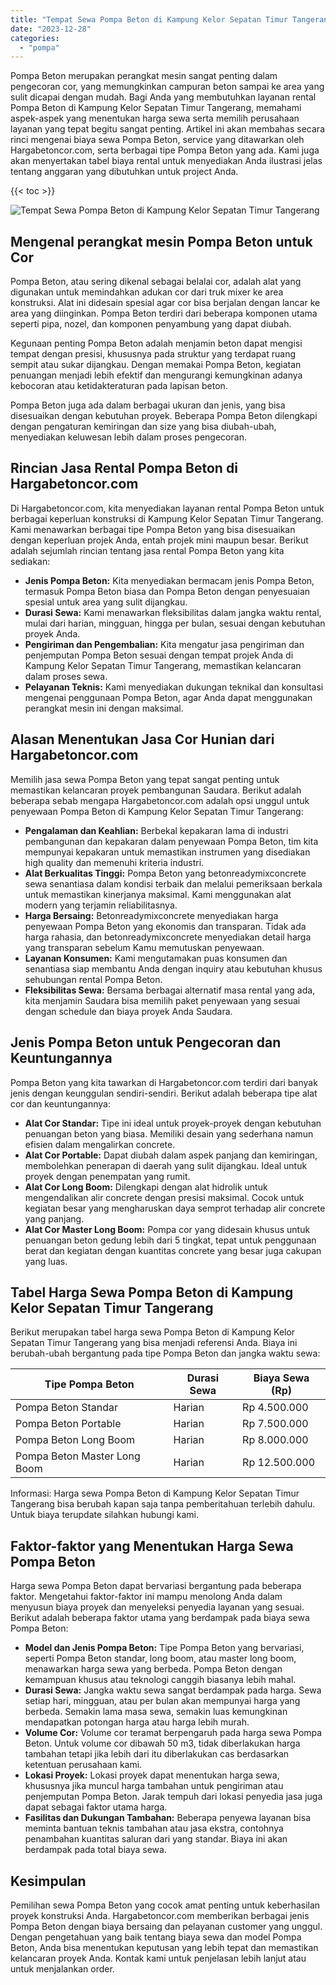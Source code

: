 ```yaml
---
title: "Tempat Sewa Pompa Beton di Kampung Kelor Sepatan Timur Tangerang"
date: "2023-12-28"
categories: 
  - "pompa"
---
```




Pompa Beton merupakan perangkat mesin sangat penting dalam pengecoran cor, yang memungkinkan campuran beton sampai ke area yang sulit dicapai dengan mudah. Bagi Anda yang membutuhkan layanan rental Pompa Beton di Kampung Kelor Sepatan Timur Tangerang, memahami aspek-aspek yang menentukan harga sewa serta memilih perusahaan layanan yang tepat begitu sangat penting. Artikel ini akan membahas secara rinci mengenai biaya sewa Pompa Beton, service yang ditawarkan oleh Hargabetoncor.com, serta berbagai tipe Pompa Beton yang ada. Kami juga akan menyertakan tabel biaya rental untuk menyediakan Anda ilustrasi jelas tentang anggaran yang dibutuhkan untuk project Anda.

{{< toc >}}

![Tempat Sewa Pompa Beton di Kampung Kelor Sepatan Timur Tangerang](https://hargareadymixid.github.io/pompa/concrete-pump%20(13).png)

## Mengenal perangkat mesin Pompa Beton untuk Cor

Pompa Beton, atau sering dikenal sebagai belalai cor, adalah alat yang digunakan untuk memindahkan adukan cor dari truk mixer ke area konstruksi. Alat ini didesain spesial agar cor bisa berjalan dengan lancar ke area yang diinginkan. Pompa Beton terdiri dari beberapa komponen utama seperti pipa, nozel, dan komponen penyambung yang dapat diubah.

Kegunaan penting Pompa Beton adalah menjamin beton dapat mengisi tempat dengan presisi, khususnya pada struktur yang terdapat ruang sempit atau sukar dijangkau. Dengan memakai Pompa Beton, kegiatan penuangan menjadi lebih efektif dan mengurangi kemungkinan adanya kebocoran atau ketidakteraturan pada lapisan beton.

Pompa Beton juga ada dalam berbagai ukuran dan jenis, yang bisa disesuaikan dengan kebutuhan proyek. Beberapa Pompa Beton dilengkapi dengan pengaturan kemiringan dan size yang bisa diubah-ubah, menyediakan keluwesan lebih dalam proses pengecoran.

## Rincian Jasa Rental Pompa Beton di Hargabetoncor.com

Di Hargabetoncor.com, kita menyediakan layanan rental Pompa Beton untuk berbagai keperluan konstruksi di Kampung Kelor Sepatan Timur Tangerang. Kami menawarkan berbagai tipe Pompa Beton yang bisa disesuaikan dengan keperluan projek Anda, entah projek mini maupun besar. Berikut adalah sejumlah rincian tentang jasa rental Pompa Beton yang kita sediakan:

- **Jenis Pompa Beton:** Kita menyediakan bermacam jenis Pompa Beton, termasuk Pompa Beton biasa dan Pompa Beton dengan penyesuaian spesial untuk area yang sulit dijangkau.
- **Durasi Sewa:** Kami menawarkan fleksibilitas dalam jangka waktu rental, mulai dari harian, mingguan, hingga per bulan, sesuai dengan kebutuhan proyek Anda.
- **Pengiriman dan Pengembalian:** Kita mengatur jasa pengiriman dan penjemputan Pompa Beton sesuai dengan tempat projek Anda di Kampung Kelor Sepatan Timur Tangerang, memastikan kelancaran dalam proses sewa.
- **Pelayanan Teknis:** Kami menyediakan dukungan teknikal dan konsultasi mengenai penggunaan Pompa Beton, agar Anda dapat menggunakan perangkat mesin ini dengan maksimal.

## Alasan Menentukan Jasa Cor Hunian dari Hargabetoncor.com

Memilih jasa sewa Pompa Beton yang tepat sangat penting untuk memastikan kelancaran proyek pembangunan Saudara. Berikut adalah beberapa sebab mengapa Hargabetoncor.com adalah opsi unggul untuk penyewaan Pompa Beton di Kampung Kelor Sepatan Timur Tangerang:

- **Pengalaman dan Keahlian:** Berbekal kepakaran lama di industri pembangunan dan kepakaran dalam penyewaan Pompa Beton, tim kita mempunyai kepakaran untuk memastikan instrumen yang disediakan high quality dan memenuhi kriteria industri.
- **Alat Berkualitas Tinggi:** Pompa Beton yang betonreadymixconcrete sewa senantiasa dalam kondisi terbaik dan melalui pemeriksaan berkala untuk memastikan kinerjanya maksimal. Kami menggunakan alat modern yang terjamin reliabilitasnya.
- **Harga Bersaing:** Betonreadymixconcrete menyediakan harga penyewaan Pompa Beton yang ekonomis dan transparan. Tidak ada harga rahasia, dan betonreadymixconcrete menyediakan detail harga yang transparan sebelum Kamu memutuskan penyewaan.
- **Layanan Konsumen:** Kami mengutamakan puas konsumen dan senantiasa siap membantu Anda dengan inquiry atau kebutuhan khusus sehubungan rental Pompa Beton.
- **Fleksibilitas Sewa:** Bersama berbagai alternatif masa rental yang ada, kita menjamin Saudara bisa memilih paket penyewaan yang sesuai dengan schedule dan biaya proyek Anda Saudara.

## Jenis Pompa Beton untuk Pengecoran dan Keuntungannya

Pompa Beton yang kita tawarkan di Hargabetoncor.com terdiri dari banyak jenis dengan keunggulan sendiri-sendiri. Berikut adalah beberapa tipe alat cor dan keuntungannya:

- **Alat Cor Standar:** Tipe ini ideal untuk proyek-proyek dengan kebutuhan penuangan beton yang biasa. Memiliki desain yang sederhana namun efisien dalam mengalirkan concrete.
- **Alat Cor Portable:** Dapat diubah dalam aspek panjang dan kemiringan, membolehkan penerapan di daerah yang sulit dijangkau. Ideal untuk proyek dengan penempatan yang rumit.
- **Alat Cor Long Boom:** Dilengkapi dengan alat hidrolik untuk mengendalikan alir concrete dengan presisi maksimal. Cocok untuk kegiatan besar yang mengharuskan daya semprot terhadap alir concrete yang panjang.
- **Alat Cor Master Long Boom:** Pompa cor yang didesain khusus untuk penuangan beton gedung lebih dari 5 tingkat, tepat untuk penggunaan berat dan kegiatan dengan kuantitas concrete yang besar juga cakupan yang luas.

## Tabel Harga Sewa Pompa Beton di Kampung Kelor Sepatan Timur Tangerang

Berikut merupakan tabel harga sewa Pompa Beton di Kampung Kelor Sepatan Timur Tangerang yang bisa menjadi referensi Anda. Biaya ini berubah-ubah bergantung pada tipe Pompa Beton dan jangka waktu sewa:

| Tipe Pompa Beton | Durasi Sewa | Biaya Sewa (Rp) |
| --- | --- | --- |
| Pompa Beton Standar | Harian | Rp 4.500.000 |
| Pompa Beton Portable | Harian | Rp 7.500.000 |
| Pompa Beton Long Boom | Harian | Rp 8.000.000 |
| Pompa Beton Master Long Boom | Harian | Rp 12.500.000 |

Informasi: Harga sewa Pompa Beton di Kampung Kelor Sepatan Timur Tangerang bisa berubah kapan saja tanpa pemberitahuan terlebih dahulu. Untuk biaya terupdate silahkan hubungi kami.

## Faktor-faktor yang Menentukan Harga Sewa Pompa Beton

Harga sewa Pompa Beton dapat bervariasi bergantung pada beberapa faktor. Mengetahui faktor-faktor ini mampu menolong Anda dalam menyusun biaya proyek dan menyeleksi penyedia layanan yang sesuai. Berikut adalah beberapa faktor utama yang berdampak pada biaya sewa Pompa Beton:

- **Model dan Jenis Pompa Beton:** Tipe Pompa Beton yang bervariasi, seperti Pompa Beton standar, long boom, atau master long boom, menawarkan harga sewa yang berbeda. Pompa Beton dengan kemampuan khusus atau teknologi canggih biasanya lebih mahal.
- **Durasi Sewa:** Jangka waktu sewa sangat berdampak pada harga. Sewa setiap hari, mingguan, atau per bulan akan mempunyai harga yang berbeda. Semakin lama masa sewa, semakin luas kemungkinan mendapatkan potongan harga atau harga lebih murah.
- **Volume Cor:** Volume cor teramat berpengaruh pada harga sewa Pompa Beton. Untuk volume cor dibawah 50 m3, tidak diberlakukan harga tambahan tetapi jika lebih dari itu diberlakukan cas berdasarkan ketentuan perusahaan kami.
- **Lokasi Proyek:** Lokasi proyek dapat menentukan harga sewa, khususnya jika muncul harga tambahan untuk pengiriman atau penjemputan Pompa Beton. Jarak tempuh dari lokasi penyedia jasa juga dapat sebagai faktor utama harga.
- **Fasilitas dan Dukungan Tambahan:** Beberapa penyewa layanan bisa meminta bantuan teknis tambahan atau jasa ekstra, contohnya penambahan kuantitas saluran dari yang standar. Biaya ini akan berdampak pada total biaya sewa.

## Kesimpulan

Pemilihan sewa Pompa Beton yang cocok amat penting untuk keberhasilan proyek konstruksi Anda. Hargabetoncor.com memberikan berbagai jenis Pompa Beton dengan biaya bersaing dan pelayanan customer yang unggul. Dengan pengetahuan yang baik tentang biaya sewa dan model Pompa Beton, Anda bisa menentukan keputusan yang lebih tepat dan memastikan kelancaran proyek Anda. Kontak kami untuk penjelasan lebih lanjut atau untuk menjalankan order.

